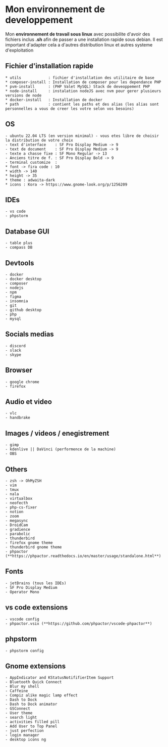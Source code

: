 # Mon environnement de developpement

Mon **environnement de travail sous linux** avec possibilite d'avoir des fichiers inclus **.sh** afin de passer a une installation rapide sous debian. Il est important d'adapter cela a d'autres distribution linux et autres systeme d'exploitation

## Fichier d'installation rapide
    * utils            : fichier d'installation des utilitaire de base
    * composer-install : Installation de composer pour les dependance PHP
    * pvm-install      : (PHP Valet MySQL) Stack de deveoppement PHP
    * node-install     : instalation nodeJS avec nvm pour gerer plusieurs versions de node
    * docker-install   : Installation de docker
    * path             : contient les paths et des alias (les alias sont personnelles a vous de creer les votre selon vos besoins)

## OS
    - ubuntu 22.04 LTS (en version minimal) - vous etes libre de choisir la distribution de votre choix
    - text d'interface    : SF Pro Display Medium -> 9
    - text de document    : SF Pro Display Medium -> 9
    - texte a chasse fixe : SF Mono Regular -> 13
    - Anciens titre de f. : SF Pro Display Bold -> 9
    - terminal customize  : 
	* font -> fira code : 10
	* width -> 140
	* height -> 35
	* theme : adwaita-dark
	* icons : Kora -> https://www.gnome-look.org/p/1256209
	
## IDEs
    - vs code
    - phpstorm

## Database GUI
    - table plus
    - compass DB

## Devtools
    - docker
    - docker desktop
    - composer
    - nodejs
    - npm
    - figma
    - insomnia
    - git
    - github desktop
    - php
    - mysql

## Socials medias
    - discord
    - slack
    - skype

## Browser
    - google chrome
    - firefox

## Audio et video
    - vlc
    - handbrake

## Images / videos / enegistrement
    - gimp
    - kdenlive || DaVinci (performence de la machine)
    - OBS

## Others
    - zsh -> OhMyZSH
    - vim
    - tmux
    - nala
    - virtualbox
    - neofecth
    - php-cs-fixer
    - notion
    - zoom
    - megasync
	- DroidCam
	- gradience
	- parabolic
	- thunderbird
	- firefox gnome theme
	- thunderbird gnome theme
	- phpactor (**https://phpactor.readthedocs.io/en/master/usage/standalone.html**)
	

## Fonts
    - jetBrains (tous les IDEs)
    - SF Pro Display Medium
    - Operator Mono 

## vs code extensions
	- vscode config
	- phpactor.vsix (**https://github.com/phpactor/vscode-phpactor**)
	
## phpstorm
	- phpstorm config
	
## Gnome extensions
	- AppIndicator and KStatusNotififierItem Support
	- Bluetooth Quick Connect
	- Blur my shell
	- Caffeine
	- Compiz alike magic lamp effect
	- Dash to Dock
	- Dash to Dock animator
	- GSConnect
	- User theme
	- search light
	- activities filled pill
	- Add User to Top Panel
	- just perfection
	- login manager
	- desktop icons ng

